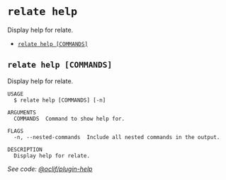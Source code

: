 `relate help`
=============

Display help for relate.

* [`relate help [COMMANDS]`](#relate-help-commands)

## `relate help [COMMANDS]`

Display help for relate.

```
USAGE
  $ relate help [COMMANDS] [-n]

ARGUMENTS
  COMMANDS  Command to show help for.

FLAGS
  -n, --nested-commands  Include all nested commands in the output.

DESCRIPTION
  Display help for relate.
```

_See code: [@oclif/plugin-help](https://github.com/oclif/plugin-help/blob/v5.2.9/src/commands/help.ts)_
